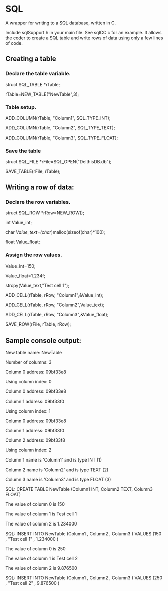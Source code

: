 

# SQL

A wrapper for writing to a SQL database, written in C.



Include sqlSupport.h in your main file. See sqlCC.c for an example. It allows the coder to create a SQL table and write rows of
data using only a few lines of code.



## Creating a table


### Declare the table variable.

struct SQL_TABLE *rTable;

rTable=NEW_TABLE("NewTable",3);



### Table setup.

ADD_COLUMN(rTable, "Column1", SQL_TYPE_INT);

ADD_COLUMN(rTable, "Column2", SQL_TYPE_TEXT);

ADD_COLUMN(rTable, "Column3", SQL_TYPE_FLOAT);

	

### Save the table

struct SQL_FILE *rFile=SQL_OPEN("DelthisDB.db");

SAVE_TABLE(rFile, rTable);



## Writing a row of data: 



### Declare the row variables.

struct SQL_ROW *rRow=NEW_ROW();

int Value_int;

char *Value_text=(char*)malloc(sizeof(char)*100);

float Value_float;

	

### Assign the row values.

Value_int=150;

Value_float=1.234f;

strcpy(Value_text,"Test cell 1");

ADD_CELL(rTable, rRow, "Column1",&Value_int);

ADD_CELL(rTable, rRow, "Column2",Value_text);

ADD_CELL(rTable, rRow, "Column3",&Value_float);

SAVE_ROW(rFile, rTable, rRow);



## Sample console output:



New table name: NewTable

Number of columns: 3

Column 0 address: 09bf33e8

Using column index: 0

Column 0 address: 09bf33e8

Column 1 address: 09bf33f0

Using column index: 1

Column 0 address: 09bf33e8

Column 1 address: 09bf33f0

Column 2 address: 09bf33f8

Using column index: 2

Column 1 name is 'Column1' and is type INT (1)

Column 2 name is 'Column2' and is type TEXT (2)

Column 3 name is 'Column3' and is type FLOAT (3)

SQL: CREATE TABLE NewTable (Column1 INT, Column2 TEXT, Column3 FLOAT) 

The value of column 0 is 150

The value of column 1 is Test cell 1

The value of column 2 is 1.234000

SQL: INSERT INTO NewTable (Column1 , Column2 , Column3 ) VALUES (150 , "Test cell 1" , 1.234000 )

The value of column 0 is 250

The value of column 1 is Test cell 2

The value of column 2 is 9.876500

SQL: INSERT INTO NewTable (Column1 , Column2 , Column3 ) VALUES (250 , "Test cell 2" , 9.876500 )


